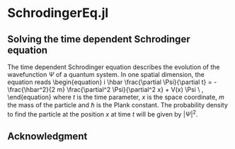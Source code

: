 # SchrodingerEq.jl

<!-- # To do:
- create git repository (done)
-PLC (done?)
- wave function struct (done)
- initial state (done)
- discretization, rhs (done)
- euler (done)
- rk 2 (done)
- rk 4 (done)
- free in a box animation with classical solution (done)
- potential (done)
- box condition (done?)
- derive finite difference for laplacian (done)
- barrier in a box (done)
- animation (with classical solution) (done)
- better parameters for barrier (done)
- convergence tests (done)
- classical sol for free (done)
- compare codes (first improve n): import data and compare. (done)
- comments and remove useless text from notebook, save pictures (1 done, 2  done)
- quantitative comparison codes. (?)
- write readme (add pictures)
- tag the final commit as "version 1 release"

links:[ATNF catalogue](http://www.atnf.csiro.au/research/pulsar/psrcat/)
imgs:<img src="https://i.imgur.com/AybngWD.png" width="600" height="400">
-->

## Solving the time dependent Schrodinger equation

The time dependent Schrodinger equation describes the evolution of the wavefunction $\Psi$ of a quantum system. In one spatial dimension, the equation reads
\begin{equation}
i \hbar \frac{\partial \Psi}{\partial t} = -\frac{\hbar^2}{2 m} \frac{\partial^2 \Psi}{\partial^2 x} + V(x) \Psi \ ,
\end{equation}
where $t$ is the time parameter, $x$ is the space coordinate, $m$ the mass of the particle and $\hbar$ is the Plank constant. The probability density to find the particle at the position $x$ at time $t$ will be given by $|\Psi|^2$. 
 

## Acknowledgment 


